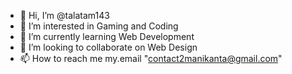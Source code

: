 - 👋 Hi, I’m @talatam143
- 👀 I’m interested in Gaming and Coding
- 🌱 I’m currently learning Web Development
- 💞️ I’m looking to collaborate on Web Design
- 📫 How to reach me my.email "contact2manikanta@gmail.com"

<!---
talatam143/talatam143 is a ✨ special ✨ repository because its `README.md` (this file) appears on your GitHub profile.
You can click the Preview link to take a look at your changes.
--->
